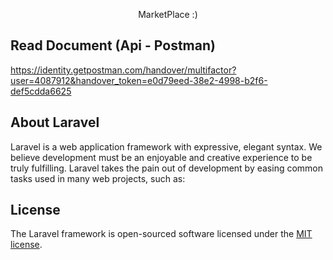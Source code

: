 <p align="center">
MarketPlace :)
</p>

## Read Document (Api - Postman)
https://identity.getpostman.com/handover/multifactor?user=4087912&handover_token=e0d79eed-38e2-4998-b2f6-def5cdda6625

## About Laravel

Laravel is a web application framework with expressive, elegant syntax. We believe development must be an enjoyable and creative experience to be truly fulfilling. Laravel takes the pain out of development by easing common tasks used in many web projects, such as:


## License

The Laravel framework is open-sourced software licensed under the [MIT license](https://opensource.org/licenses/MIT).
